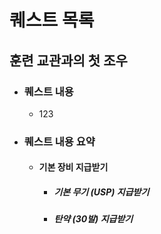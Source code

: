 # 퀘스트 목록

## 훈련 교관과의 첫 조우
* ### 퀘스트 내용
  - 123
* ### 퀘스트 내용 요약
  - #### 기본 장비 지급받기
    + ##### 기본 무기 (USP) 지급받기
    + ##### 탄약 (30발) 지급받기
